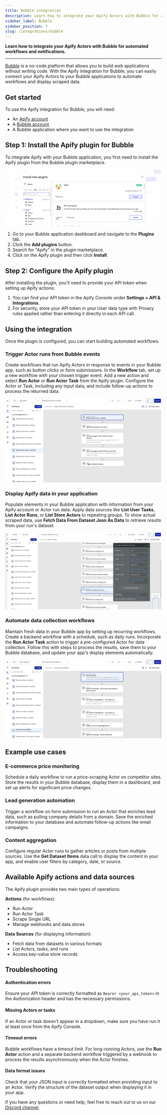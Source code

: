 ```yaml
---
title: Bubble integration
description: Learn how to integrate your Apify Actors with Bubble for automated workflows and notifications.
sidebar_label: Bubble
sidebar_position: 7
slug: /integrations/bubble
---
```


**Learn how to integrate your Apify Actors with Bubble for automated workflows and notifications.**

---

[Bubble](https://bubble.io/) is a no-code platform that allows you to build web applications without writing code. With the Apify integration for Bubble, you can easily connect your Apify Actors to your Bubble applications to automate workflows and display scraped data.

## Get started

To use the Apify integration for Bubble, you will need:

- An [Apify account](https://console.apify.com/)
- A [Bubble account](https://bubble.io/)
- A Bubble application where you want to use the integration

## Step 1: Install the Apify plugin for Bubble

To integrate Apify with your Bubble application, you first need to install the Apify plugin from the Bubble plugin marketplace.

![Apify Plugin Download](../images/bubble/plugin_install_preview.png)

1. Go to your Bubble application dashboard and navigate to the **Plugins** tab.
1. Click the **Add plugins** button.
1. Search for "Apify" in the plugin marketplace.
1. Click on the Apify plugin and then click **Install**.

## Step 2: Configure the Apify plugin

After installing the plugin, you'll need to provide your API token when setting up Apify actions:

1. You can find your API token in the Apify Console under **Settings > API & Integrations**.
2. For security, store your API token in your User data type with Privacy rules applied rather than entering it directly in each API call.

## Using the integration

Once the plugin is configured, you can start building automated workflows.

### Trigger Actor runs from Bubble events

Create workflows that run Apify Actors in response to events in your Bubble app, such as button clicks or form submissions. In the **Workflow** tab, set up a new workflow with your chosen trigger event. Add a new action and select **Run Actor** or **Run Actor Task** from the Apify plugin. Configure the Actor or Task, including any input data, and include follow-up actions to process the returned data.

![Using Apify run Actor](../images/bubble/auto_run_preview.png)

### Display Apify data in your application

Populate elements in your Bubble application with information from your Apify account or Actor run data. Apply data sources like **List User Tasks**, **List Actor Runs**, or **List Store Actors** to repeating groups. To show actual scraped data, use **Fetch Data From Dataset Json As Data** to retrieve results from your run's dataset.

![Using Apify data calls](../images/bubble/data_preview.png)

### Automate data collection workflows

Maintain fresh data in your Bubble app by setting up recurring workflows. Create a backend workflow with a schedule, such as daily runs. Incorporate the **Run Actor Task** action to trigger a pre-configured Actor for data collection. Follow this with steps to process the results, save them to your Bubble database, and update your app's display elements automatically.

![Using Apify Actions calls](../images/bubble/automate_data_workflow.png)

## Example use cases

### E-commerce price monitoring

Schedule a daily workflow to run a price-scraping Actor on competitor sites. Store the results in your Bubble database, display them in a dashboard, and set up alerts for significant price changes.

### Lead generation automation

Trigger a workflow on form submission to run an Actor that enriches lead data, such as pulling company details from a domain. Save the enriched information to your database and automate follow-up actions like email campaigns.

### Content aggregation

Configure regular Actor runs to gather articles or posts from multiple sources. Use the **Get Dataset Items** data call to display the content in your app, and enable user filters by category, date, or source.

## Available Apify actions and data sources

The Apify plugin provides two main types of operations:

**Actions** (for workflows):
- Run Actor
- Run Actor Task
- Scrape Single URL
- Manage webhooks and data stores

**Data Sources** (for displaying information):
- Fetch data from datasets in various formats
- List Actors, tasks, and runs
- Access key-value store records

## Troubleshooting

#### Authentication errors

Ensure your API token is correctly formatted as `Bearer <your_api_token>` in the Authorization header and has the necessary permissions.

#### Missing Actors or tasks 

If an Actor or task doesn't appear in a dropdown, make sure you have run it at least once from the Apify Console.

#### Timeout errors

Bubble workflows have a timeout limit. For long-running Actors, use the **Run Actor** action and a separate backend workflow triggered by a webhook to process the results asynchronously when the Actor finishes.

#### Data format issues

Check that your JSON input is correctly formatted when providing input to an Actor. Verify the structure of the dataset output when displaying it in your app.


If you have any questions or need help, feel free to reach out to us on our [Discord channel](https://discord.com/invite/jyEM2PRvMU).
